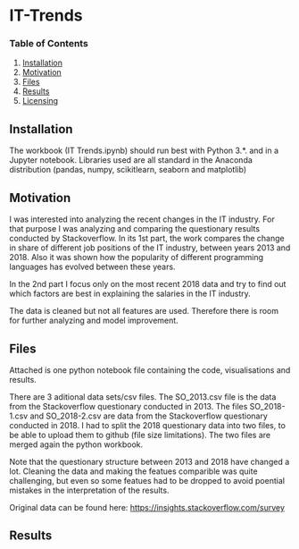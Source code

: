 # IT-Trends

### Table of Contents

1. [Installation](#installation)
2. [Motivation](#motivation)
3. [Files](#files)
4. [Results](#results)
5. [Licensing](#licensing)



## Installation <a name="installation"></a>
The workbook (IT Trends.ipynb) should run best with Python 3.*. and in a Jupyter notebook.
Libraries used are all standard in the Anaconda distribution (pandas, numpy, scikitlearn, seaborn and matplotlib)

## Motivation <a name="Motivation"></a>
I was interested into analyzing the recent changes in the IT industry. For that purpose I was analyzing and comparing the questionary results conducted by Stackoverflow. 
In its 1st part, the work compares the change in share of different job positions of the IT industry, between years 2013 and 2018.
Also it was shown how the popularity of different programming languages has evolved between these years.

In the 2nd part I focus only on the most recent 2018 data and try to find out which factors are best in explaining the salaries in the IT industry.

The data is cleaned but not all features are used. Therefore there is room for further analyzing and model improvement.

## Files <a name="Files"></a>
Attached is one python notebook file containing the code, visualisations and results. 

There are 3 aditional data sets/csv files. The SO_2013.csv file is the data from the Stackoverflow questionary conducted in 2013.
The files SO_2018-1.csv and SO_2018-2.csv are data from the Stackoverflow questionary conducted in 2018. 
I had to split the 2018 questionary data into two files, to be able to upload them to github (file size limitations). 
The two files are merged again the python workbook. 

Note that the questionary structure between 2013 and 2018 have changed a lot. 
Cleaning the data and making the featues comparible was quite challenging, but even so some featues had to be dropped to avoid poential mistakes in the interpretation of the results.

Original data can be found here: https://insights.stackoverflow.com/survey


## Results <a name="Results"></a>


